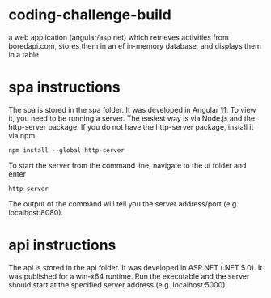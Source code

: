 # coding-challenge-build
a web application (angular/asp.net) which retrieves activities from boredapi.com, stores them in an ef in-memory database, and displays them in a table

# spa instructions
The spa is stored in the spa folder. It was developed in Angular 11. To view it, you need to be running a server. The easiest way is via Node.js and the http-server package. If you do not have the http-server package, install it via npm.
```
npm install --global http-server
```
To start the server from the command line, navigate to the ui folder and enter
```
http-server
```
The output of the command will tell you the server address/port (e.g. localhost:8080).

# api instructions
The api is stored in the api folder. It was developed in ASP.NET (.NET 5.0). It was published for a win-x64 runtime. Run the executable and the server should start at the specified server address (e.g. localhost:5000).
